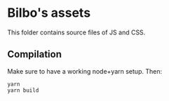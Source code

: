# Bilbo's assets
This folder contains source files of JS and CSS.

## Compilation
Make sure to have a working node+yarn setup. Then:

    yarn
    yarn build
